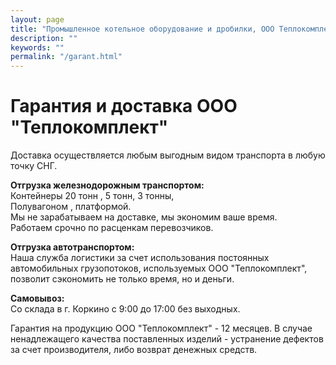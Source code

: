 ```yaml
---
layout: page
title: "Промышленное котельное оборудование и дробилки, ООО Теплокомплект"
description: ""
keywords: ""
permalink: "/garant.html"
---
```




  
  
# Гарантия и доставка ООО "Теплокомплект"

Доставка осуществляется любым выгодным видом транспорта в любую точку СНГ. 

**Отгрузка железнодорожным транспортом:**  
Контейнеры 20 тонн , 5 тонн, 3 тонны,  
Полувагоном , платформой.  
Мы не зарабатываем на доставке, мы экономим ваше время.  
Работаем срочно по расценкам перевозчиков. 

**Отгрузка автотранспортом:**  
Наша служба логистики за счет использования постоянных автомобильных грузопотоков, используемых ООО "Теплокомплект", позволит сэкономить не только время, но и деньги. 

**Самовывоз:**  
Со склада в г. Коркино с 9:00 до 17:00 без выходных. 

Гарантия на продукцию ООО "Теплокомплект" - 12 месяцев. В случае ненадлежащего качества поставленных изделий - устранение дефектов за счет производителя, либо возврат денежных средств. 

  
  

